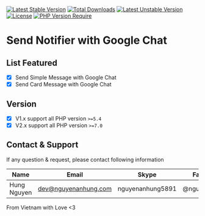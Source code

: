 [![Latest Stable Version](http://poser.pugx.org/nguyenanhung/google-chat-notifier/v)](https://packagist.org/packages/nguyenanhung/google-chat-notifier) [![Total Downloads](http://poser.pugx.org/nguyenanhung/google-chat-notifier/downloads)](https://packagist.org/packages/nguyenanhung/google-chat-notifier) [![Latest Unstable Version](http://poser.pugx.org/nguyenanhung/google-chat-notifier/v/unstable)](https://packagist.org/packages/nguyenanhung/google-chat-notifier) [![License](http://poser.pugx.org/nguyenanhung/google-chat-notifier/license)](https://packagist.org/packages/nguyenanhung/google-chat-notifier) [![PHP Version Require](http://poser.pugx.org/nguyenanhung/google-chat-notifier/require/php)](https://packagist.org/packages/nguyenanhung/google-chat-notifier)

# Send Notifier with Google Chat

## List Featured

- [x] Send Simple Message with Google Chat
- [x] Send Card Message with Google Chat

## Version

- [x] V1.x support all PHP version `>=5.4`
- [x] V2.x support all PHP version `>=7.0`

## Contact & Support

If any question & request, please contact following information

| Name        | Email                | Skype            | Facebook      |
|-------------|----------------------|------------------|---------------|
| Hung Nguyen | dev@nguyenanhung.com | nguyenanhung5891 | @nguyenanhung |

From Vietnam with Love <3
